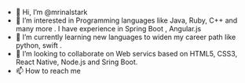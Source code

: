 - 👋 Hi, I’m @mrinalstark
- 👀 I’m interested in Programming languages like Java, Ruby, C++ and many more . I have experience in Spring Boot , Angular.js 
- 🌱 I’m currently learning new languages to widen my career path like python, swift .
- 💞️ I’m looking to collaborate on Web servics based on HTML5, CSS3, React Native, Node.js and Sring Boot. 
- 📫 How to reach me 

<!---
mrinalstark/mrinalstark is a ✨ special ✨ repository because its `README.md` (this file) appears on your GitHub profile.
You can click the Preview link to take a look at your changes.
--->
